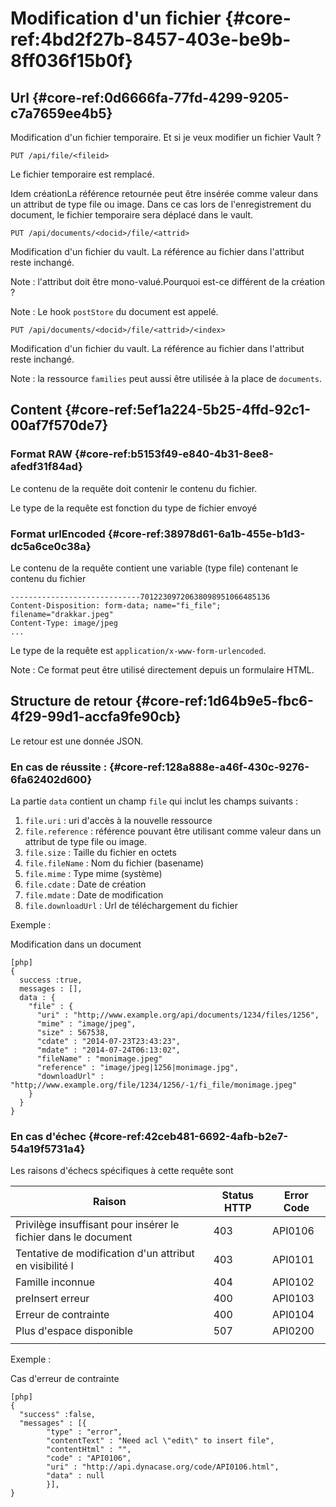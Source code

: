 # Modification d'un fichier  {#core-ref:4bd2f27b-8457-403e-be9b-8ff036f15b0f}

## Url {#core-ref:0d6666fa-77fd-4299-9205-c7a7659ee4b5}


Modification d'un fichier temporaire. <span class="flag fixme">Et si je veux modifier un fichier Vault ? </span>

    PUT /api/file/<fileid>

Le fichier temporaire est remplacé.

<span class="flag fixme">Idem création</span>La référence retournée peut être insérée comme valeur dans un attribut de type
file ou  image. Dans ce cas lors de l'enregistrement du document, le fichier
temporaire sera déplacé dans le vault.

    PUT /api/documents/<docid>/file/<attrid>

Modification d'un fichier du vault. La référence au fichier dans l'attribut
reste inchangé.

Note : l'attribut doit être mono-valué.<span class="flag fixme">Pourquoi est-ce différent de la création ?</span>

Note : Le hook `postStore` du document est appelé.

    PUT /api/documents/<docid>/file/<attrid>/<index>

Modification d'un fichier du vault. La référence au fichier dans l'attribut
reste inchangé.

Note : la ressource `families` peut aussi être utilisée à la place de
`documents`.


## Content {#core-ref:5ef1a224-5b25-4ffd-92c1-00af7f570de7}

### Format RAW {#core-ref:b5153f49-e840-4b31-8ee8-afedf31f84ad}

Le contenu de la requête doit contenir le contenu du fichier.

Le type de la requête est fonction du type de fichier envoyé

### Format urlEncoded {#core-ref:38978d61-6a1b-455e-b1d3-dc5a6ce0c38a}

Le contenu de la requête contient une variable (type file) contenant le contenu
du fichier

    -----------------------------70122309720638098951066485136 
    Content-Disposition: form-data; name="fi_file"; filename="drakkar.jpeg" 
    Content-Type: image/jpeg
    ...

Le type de la requête est `application/x-www-form-urlencoded`.

Note : Ce format peut être utilisé directement depuis un formulaire HTML.


## Structure de retour {#core-ref:1d64b9e5-fbc6-4f29-99d1-accfa9fe90cb}

Le retour est une donnée JSON.

### En cas de réussite : {#core-ref:128a888e-a46f-430c-9276-6fa62402d600}

La partie `data` contient un champ `file` qui inclut les champs suivants :

1.  `file.uri` : uri d'accès à la nouvelle ressource
1.  `file.reference` : référence pouvant être utilisant comme valeur
     dans un attribut de type file ou  image. 
1.  `file.size` : Taille du fichier en octets
1.  `file.fileName` : Nom du fichier (basename)
1.  `file.mime` : Type mime (système)
1.  `file.cdate` : Date de création
1.  `file.mdate` : Date de modification
1.  `file.downloadUrl` : Url de téléchargement du fichier

Exemple :


Modification dans un document

    [php]
    {
      success :true,
      messages : [],
      data : {
        "file" : {
          "uri" : "http;//www.example.org/api/documents/1234/files/1256",
          "mime" : "image/jpeg",
          "size" : 567538,
          "cdate" : "2014-07-23T23:43:23",
          "mdate" : "2014-07-24T06:13:02",
          "fileName" : "monimage.jpeg"
          "reference" : "image/jpeg|1256|monimage.jpg",
          "downloadUrl" : "http;//www.example.org/file/1234/1256/-1/fi_file/monimage.jpeg"
        }
      }
    }






### En cas d'échec {#core-ref:42ceb481-6692-4afb-b2e7-54a19f5731a4}

Les raisons d'échecs spécifiques à cette requête sont 

|                             Raison                             | Status HTTP | Error Code |
| -------------------------------------------------------------- | ----------- | ---------- |
| Privilège insuffisant pour insérer le fichier dans le document |         403 | API0106    |
| Tentative de modification d'un attribut en visibilité I        |         403 | API0101    |
| Famille inconnue                                               |         404 | API0102    |
| preInsert erreur                                               |         400 | API0103    |
| Erreur de contrainte                                           |         400 | API0104    |
| Plus d'espace disponible                                       |         507 | API0200    |
|                                                                |             |            |

Exemple : 

Cas d'erreur de contrainte


    [php]
    {
      "success" :false,
      "messages" : [{
            "type" : "error", 
            "contentText" : "Need acl \"edit\" to insert file",
            "contentHtml" : "",
            "code" : "API0106", 
            "uri" : "http://api.dynacase.org/code/API0106.html",
            "data" : null
            }],
    }

